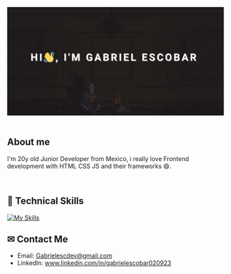 <div align="center">
  <img src="assets/dev.gif" alt="Me" width="700">
</div>
<br>

## About me
I'm 20y old Junior Developer from Mexico, i really love Frontend development with HTML CSS JS and their frameworks 😄.

<br>

## 💼 Technical Skills
[![My Skills](https://skillicons.dev/icons?i=html,css,js,ts,nodejs,express,react,tailwind,materialui,vite,mysql,git,linux)](https://skillicons.dev)


## ✉ Contact Me
* Email: Gabrielescdev@gmail.com
* LinkedIn: www.linkedin.com/in/gabrielescobar020923


<!--
**MrGab0uwu/MrGab0uwu** is a ✨ _special_ ✨ repository because its `README.md` (this file) appears on your GitHub profile.

Here are some ideas to get you started:

- 🔭 I’m currently working on ...
- 🌱 I’m currently learning ...
- 👯 I’m looking to collaborate on ...
- 🤔 I’m looking for help with ...
- 💬 Ask me about ...
- 📫 How to reach me: ...
- 😄 Pronouns: ...
- ⚡ Fun fact: ...
-->
